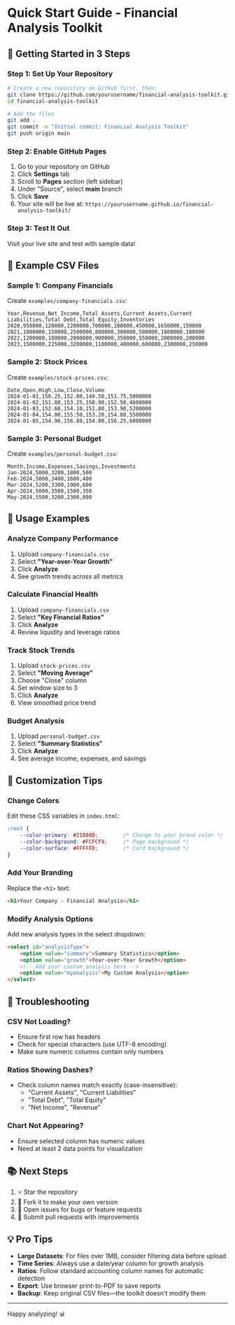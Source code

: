 # Quick Start Guide - Financial Analysis Toolkit

## 🎯 Getting Started in 3 Steps

### Step 1: Set Up Your Repository

```bash
# Create a new repository on GitHub first, then:
git clone https://github.com/yourusername/financial-analysis-toolkit.git
cd financial-analysis-toolkit

# Add the files
git add .
git commit -m "Initial commit: Financial Analysis Toolkit"
git push origin main
```

### Step 2: Enable GitHub Pages

1. Go to your repository on GitHub
2. Click **Settings** tab
3. Scroll to **Pages** section (left sidebar)
4. Under "Source", select **main** branch
5. Click **Save**
6. Your site will be live at: `https://yourusername.github.io/financial-analysis-toolkit/`

### Step 3: Test It Out

Visit your live site and test with sample data!

## 📁 Example CSV Files

### Sample 1: Company Financials

Create `examples/company-financials.csv`:

```csv
Year,Revenue,Net Income,Total Assets,Current Assets,Current Liabilities,Total Debt,Total Equity,Inventories
2020,950000,120000,2200000,700000,280000,450000,1650000,150000
2021,1000000,150000,2500000,800000,300000,500000,1800000,180000
2022,1200000,180000,2800000,900000,350000,550000,2000000,200000
2023,1500000,225000,3200000,1100000,400000,600000,2300000,250000
```

### Sample 2: Stock Prices

Create `examples/stock-prices.csv`:

```csv
Date,Open,High,Low,Close,Volume
2024-01-01,150.25,152.80,149.50,151.75,5000000
2024-01-02,151.80,153.25,150.90,152.50,4800000
2024-01-03,152.60,154.10,151.80,153.90,5200000
2024-01-04,154.00,155.50,153.20,154.80,5500000
2024-01-05,154.90,156.80,154.00,156.25,6000000
```

### Sample 3: Personal Budget

Create `examples/personal-budget.csv`:

```csv
Month,Income,Expenses,Savings,Investments
Jan-2024,5000,3200,1800,500
Feb-2024,5000,3400,1600,400
Mar-2024,5200,3300,1900,600
Apr-2024,5000,3500,1500,350
May-2024,5500,3200,2300,800
```

## 🚀 Usage Examples

### Analyze Company Performance

1. Upload `company-financials.csv`
2. Select **"Year-over-Year Growth"**
3. Click **Analyze**
4. See growth trends across all metrics

### Calculate Financial Health

1. Upload `company-financials.csv`
2. Select **"Key Financial Ratios"**
3. Click **Analyze**
4. Review liquidity and leverage ratios

### Track Stock Trends

1. Upload `stock-prices.csv`
2. Select **"Moving Average"**
3. Choose "Close" column
4. Set window size to 3
5. Click **Analyze**
6. View smoothed price trend

### Budget Analysis

1. Upload `personal-budget.csv`
2. Select **"Summary Statistics"**
3. Click **Analyze**
4. See average income, expenses, and savings

## 🔧 Customization Tips

### Change Colors

Edit these CSS variables in `index.html`:

```css
:root {
    --color-primary: #21808D;        /* Change to your brand color */
    --color-background: #FCFCF9;     /* Page background */
    --color-surface: #FFFFFD;        /* Card background */
}
```

### Add Your Branding

Replace the `<h1>` text:

```html
<h1>Your Company - Financial Analysis</h1>
```

### Modify Analysis Options

Add new analysis types in the select dropdown:

```html
<select id="analysisType">
    <option value="summary">Summary Statistics</option>
    <option value="growth">Year-over-Year Growth</option>
    <!-- Add your custom analysis here -->
    <option value="myanalysis">My Custom Analysis</option>
</select>
```

## 🐛 Troubleshooting

### CSV Not Loading?
- Ensure first row has headers
- Check for special characters (use UTF-8 encoding)
- Make sure numeric columns contain only numbers

### Ratios Showing Dashes?
- Check column names match exactly (case-insensitive):
  - "Current Assets", "Current Liabilities"
  - "Total Debt", "Total Equity"
  - "Net Income", "Revenue"

### Chart Not Appearing?
- Ensure selected column has numeric values
- Need at least 2 data points for visualization

## 📚 Next Steps

1. ⭐ Star the repository
2. 🍴 Fork it to make your own version
3. 📝 Open issues for bugs or feature requests
4. 🤝 Submit pull requests with improvements

## 💡 Pro Tips

- **Large Datasets**: For files over 1MB, consider filtering data before upload
- **Time Series**: Always use a date/year column for growth analysis
- **Ratios**: Follow standard accounting column names for automatic detection
- **Export**: Use browser print-to-PDF to save reports
- **Backup**: Keep original CSV files—the toolkit doesn't modify them

---

Happy analyzing! 📊
